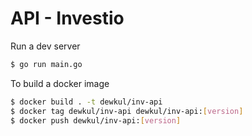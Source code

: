 # API - Investio

Run a dev server
```bash
$ go run main.go
```

To build a docker image
```bash
$ docker build . -t dewkul/inv-api
$ docker tag dewkul/inv-api dewkul/inv-api:[version]
$ docker push dewkul/inv-api:[version]
```